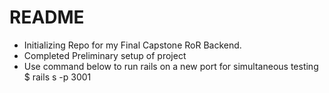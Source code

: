 # README
- Initializing Repo for my Final Capstone RoR Backend.
- Completed Preliminary setup of project
- Use command below to run rails on a new port for simultaneous testing
$ rails s -p 3001
